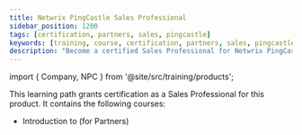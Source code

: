 ```yaml
---
title: Netwrix PingCastle Sales Professional
sidebar_position: 1200
tags: [certification, partners, sales, pingcastle]
keywords: [training, course, certification, partners, sales, pingcastle]
description: "Become a certified Sales Professional for Netwrix PingCastle"
---
```


import { Company, NPC } from '@site/src/training/products';


This learning path grants <Company /> certification as a Sales Professional for this product. It contains the following courses:

* Introduction to <NPC /> (for Partners)
